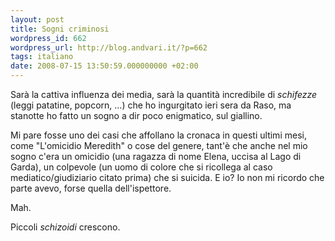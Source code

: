 ```yaml
---
layout: post
title: Sogni criminosi
wordpress_id: 662
wordpress_url: http://blog.andvari.it/?p=662
tags: italiano
date: 2008-07-15 13:50:59.000000000 +02:00
---
```

Sarà la cattiva influenza dei media, sarà la quantità incredibile di <em>schifezze </em>(leggi patatine, popcorn, ...) che ho ingurgitato ieri sera da Raso, ma stanotte ho fatto un sogno a dir poco enigmatico, sul giallino.

Mi pare fosse uno dei casi che affollano la cronaca in questi ultimi mesi, come "L'omicidio Meredith" o cose del genere, tant'è che anche nel mio sogno c'era un omicidio (una ragazza di nome Elena, uccisa al Lago di Garda), un colpevole (un uomo di colore che si ricollega al caso mediatico/giudiziario citato prima) che si suicida.
E io? Io non mi ricordo che parte avevo, forse quella dell'ispettore.

Mah.

Piccoli <em>schizoidi</em> crescono.
